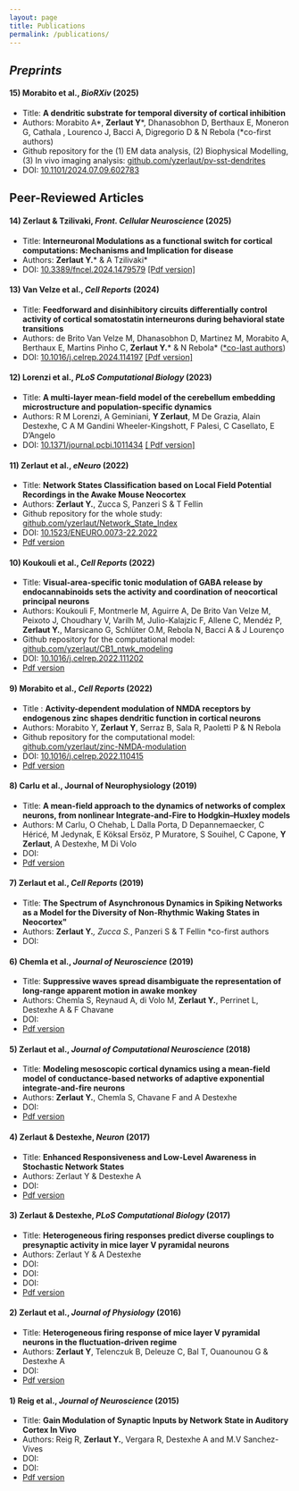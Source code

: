```yaml
---
layout: page
title: Publications
permalink: /publications/
---
```


## _Preprints_

#### 15) Morabito et al., *BioRXiv* (2025) 

- Title: **A dendritic substrate for temporal diversity of cortical inhibition**
- Authors: Morabito A*, __Zerlaut Y__\*, Dhanasobhon D, Berthaux E, Moneron G, Cathala , Lourenco J, Bacci A, Digregorio D & N Rebola      (*co-first authors)
- Github repository for the (1) EM data analysis, (2) Biophysical Modelling, (3) In vivo imaging analysis: [github.com/yzerlaut/pv-sst-dendrites](https://github.com/yzerlaut/pv-sst-dendrites)
- DOI: [10.1101/2024.07.09.602783](https://doi.org/10.1101/2024.07.09.602783)


## Peer-Reviewed Articles

#### 14) Zerlaut & Tzilivaki, *Front. Cellular Neuroscience* (2025)

- Title: **Interneuronal Modulations as a functional switch for cortical computations: Mechanisms and Implication for disease**
- Authors: __Zerlaut Y.__* & A Tzilivaki*
- DOI: [10.3389/fncel.2024.1479579](https://doi.org/10.3389/fncel.2024.1479579)     [[Pdf version]](https://www.cell.com/action/showPdf?pii=S2211-1247%2824%2900525-4)

#### 13) Van Velze et al., *Cell Reports* (2024)

- Title: **Feedforward and disinhibitory circuits differentially control activity of cortical somatostatin interneurons during behavioral state transitions**
- Authors: de Brito Van Velze M, Dhanasobhon D, Martinez M, Morabito A, Berthaux E, Martins Pinho C, __Zerlaut Y.__* & N Rebola*    (<ins>\*co-last authors</ins>)
- DOI: [10.1016/j.celrep.2024.114197](https://doi.org/10.1016/j.celrep.2024.114197)    [[Pdf version]](https://www.cell.com/action/showPdf?pii=S2211-1247%2824%2900525-4)
 
#### 12) Lorenzi et al., *PLoS Computational Biology* (2023)

- Title: **A multi-layer mean-field model of the cerebellum embedding microstructure and population-specific dynamics**
- Authors: R M Lorenzi, A Geminiani, **Y Zerlaut**, M De Grazia, Alain Destexhe, C A M Gandini Wheeler-Kingshott, F Palesi, C Casellato, E D’Angelo
- DOI: [10.1371/journal.pcbi.1011434](https://doi.org/10.1371/journal.pcbi.1011434)    [[ Pdf version]](https://journals.plos.org/ploscompbiol/article/file?id=10.1371/journal.pcbi.1011434&type=printable)

#### 11) Zerlaut et al., *eNeuro* (2022)

- Title: **Network States Classification based on Local Field Potential Recordings in the Awake Mouse Neocortex**
- Authors: **Zerlaut Y.**, Zucca S, Panzeri S & T Fellin 
- Github repository for the whole study: [github.com/yzerlaut/Network_State_Index](https://github.com/yzerlaut/Network_State_Index)
- DOI: [10.1523/ENEURO.0073-22.2022](https://doi.org/10.1523/ENEURO.0073-22.2022)
- [Pdf version](https://www.eneuro.org/content/eneuro/9/4/ENEURO.0073-22.2022.full.pdf)

#### 10) Koukouli et al., *Cell Reports* (2022)

- Title: **Visual-area-specific tonic modulation of GABA release by endocannabinoids sets the activity and coordination of neocortical principal neurons**
- Authors: Koukouli F, Montmerle M, Aguirre A, De Brito Van Velze M, Peixoto J, Choudhary V, Varilh M, Julio-Kalajzic F, Allene C, Mendéz P, **Zerlaut Y.**, Marsicano G, Schlüter O.M, Rebola N, Bacci A & J Lourenço
- Github repository for the computational model: [github.com/yzerlaut/CB1_ntwk_modeling](https://github.com/yzerlaut/CB1_ntwk_modeling)
- DOI: [10.1016/j.celrep.2022.111202](https://doi.org/10.1016/j.celrep.2022.111202)
- [Pdf version](https://hal.sorbonne-universite.fr/hal-03777453/document)

#### 9) Morabito et al., *Cell Reports* (2022)

- Title : **Activity-dependent modulation of NMDA receptors by endogenous zinc shapes dendritic function in cortical neurons**
- Authors: Morabito Y, **Zerlaut Y**, Serraz B, Sala R, Paoletti P & N Rebola
- Github repository for the computational model: [github.com/yzerlaut/zinc-NMDA-modulation](https://github.com/yzerlaut/zinc-NMDA-modulation)
- DOI: [10.1016/j.celrep.2022.110415](https://doi.org/)
- [Pdf version](https://drive.google.com/file/d/1VZkrACwY_7LMhrJ67GpCNKR7cyW5b44E/view?usp=share_link)

#### 8) Carlu et al., Journal of Neurophysiology (2019)

- Title: **A mean-field approach to the dynamics of networks of complex neurons, from nonlinear Integrate-and-Fire to Hodgkin–Huxley models**
- Authors: M Carlu, O Chehab, L Dalla Porta, D Depannemaecker, C Héricé, M Jedynak, E Köksal Ersöz, P Muratore, S Souihel, C Capone, **Y Zerlaut**, A Destexhe, M Di Volo
- DOI: [](https://doi.org/)
- [Pdf version]()

#### 7) Zerlaut et al., *Cell Reports* (2019)

- Title: **The Spectrum of Asynchronous Dynamics in Spiking Networks as a Model for the Diversity of Non-Rhythmic Waking States in Neocortex"**
- Authors: __Zerlaut Y.__*, Zucca S.*, Panzeri S & T Fellin     \*co-first authors
- DOI: [](https://doi.org/)

#### 6) Chemla et al., *Journal of Neuroscience* (2019)


- Title: **Suppressive waves spread disambiguate the representation of long-range apparent motion in awake monkey**
- Authors: Chemla S, Reynaud A, di Volo M, **Zerlaut Y.**, Perrinet L, Destexhe A & F Chavane
- DOI: [](https://doi.org/)
- [Pdf version](https://drive.google.com/file/d/1siyxrKMRYJFUpYdFETW0W6ne_O8qhLKz/view?usp=share_link)
 
#### 5) Zerlaut et al., *Journal of Computational Neuroscience* (2018) 

- Title: **Modeling mesoscopic cortical dynamics using a mean-field model of conductance-based networks of adaptive exponential integrate-and-fire neurons** 
- Authors: **Zerlaut Y.**, Chemla S, Chavane F and A Destexhe 
- DOI: [](https://doi.org/)
- [Pdf version](https://drive.google.com/file/d/1V3r2XS9gTY_NPh2wTd2t2qaOyNN5WJUv/view?usp=share_link)

#### 4) Zerlaut & Destexhe, *Neuron* (2017) 

- Title: **Enhanced Responsiveness and Low-Level Awareness in Stochastic Network States**
- Authors: Zerlaut Y & Destexhe A 
- DOI: [](https://doi.org/)
- [Pdf version](https://drive.google.com/file/d/1MebSSG-ec1b8Tl5dy28MNlHemhisDlcJ/view?usp=share_link)

#### 3) Zerlaut & Destexhe, *PLoS Computational Biology* (2017)

- Title: **Heterogeneous firing responses predict diverse couplings to presynaptic activity in mice layer V pyramidal neurons**
- Authors: Zerlaut Y & A Destexhe 
- DOI: [](https://doi.org/)
- DOI: 
- DOI: 
- [Pdf version](https://drive.google.com/file/d/1QPJjQPCGQckMT9ofZgRzoVuwB2YR7XAy/view?usp=share_link)

#### 2) Zerlaut et al., *Journal of Physiology* (2016)

- Title: **Heterogeneous firing response of mice layer V pyramidal neurons in the fluctuation-driven regime**
- Authors: **Zerlaut Y**, Telenczuk B, Deleuze C, Bal T, Ouanounou G & Destexhe A 
- DOI: [](https://doi.org/)
- [Pdf version](https://drive.google.com/file/d/1FKILNz_0ustMmVzz0hbp4l8aO6B5B6Xs/view?usp=share_link)

#### 1) Reig et al., *Journal of Neuroscience* (2015)

- Title: **Gain Modulation of Synaptic Inputs by Network State in Auditory Cortex In Vivo**
- Authors: Reig R, **Zerlaut Y.**, Vergara R, Destexhe A and M.V Sanchez-Vives  
- DOI: [](https://doi.org/)
- DOI: 
- [Pdf version](https://drive.google.com/file/d/1YbPqW54ho1lf3L4p5rVw5Q6yzLBZ-RM4/view?usp=share_link)
